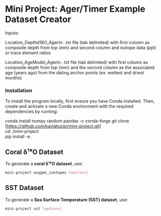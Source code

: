 # Mini Project: Ager/Timer Example Dataset Creator

Inputs: 

Location_Depthd18O_Agerin: .txt file (tab delimited) with first column as composite depth from top (mm) and second column and isotope data (ppt) or trace element ratios 

Location_AgeModel_Agerin: .txt file (tab delimited) with first column as composite depth from top (mm) and the second column as the associated age (years ago) from the dating anchor points (ex. wettest and driest months)

### Installation

To install the program locally, first ensure you have Conda installed. Then, create and activate a new Conda environment with the required dependencies by running:

conda install numpy random pandas  -c conda-forge
git clone [https://github.com/kaylatozier/mini-project.git]  
cd ./mini-project  
pip install -e .

## Coral δ¹⁸O Dataset
To generate a **coral δ¹⁸O dataset**, use:

```bash
mini-project oxygen_isotopes [options] 

```
## SST Dataset
To generate a **Sea Surface Temperature (SST) dataset**, use:

```bash
mini-project sst [options]